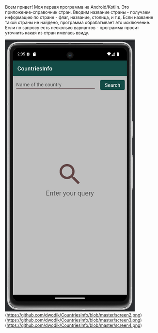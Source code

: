 Всем привет!
Моя первая программа на Android/Kotlin.
Это приложение-справочник стран.
Вводим название страны - получаем информацию по стране - флаг, название, столица, и т.д.
Если название такой страны не найдено, программа обрабатывает это исключение.
Если по запросу есть несколько вариантов - программа просит уточнить какая из стран имелась ввиду.

![Screenshot](https://github.com/dwodik/CountriesInfo/blob/master/screen1.png)(https://github.com/dwodik/CountriesInfo/blob/master/screen2.png)(https://github.com/dwodik/CountriesInfo/blob/master/screen3.png)(https://github.com/dwodik/CountriesInfo/blob/master/screen4.png)
